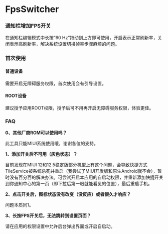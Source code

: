 # FpsSwitcher

### 通知栏增加FPS开关

在通知栏编辑模式中长按“60 Hz”拖动到上方即可使用，开启表示正常刷新率，关闭表示高刷新率，解决系统设置切换帧率步骤麻烦的问题。

### 首次使用

#### 普通设备

需要开启无障碍服务权限，首次使用会有引导设置。

#### ROOT设备

建议授予应用ROOT权限，授予后可不用再开启无障碍服务权限，体验更佳。

### FAQ

**0、其他厂商ROM可以使用吗？**

此工具只能MIUI系统使用哦，谢谢各位的支持。

**1、添加开关后不可用（灰色状态）？**

目前发现在MIUI 12和12.5稳定版部分机型上有这个问题，会导致快捷方式TileService被系统杀死并重启（我尝试了MIUI开发版和原生Android就不会），暂时没有百分百的解决办法。可尝试开启本应用的自启动权限，并重新添加快捷开关到你通知中心的第一页（即下拉后第一眼就能看见的位置），最后重启手机。

**2、点击开关后，图标状态没有改变（没反应）或者很久才响应？**

问题本质同1。

**3、长按FPS开关后，无法跳转到设置页面？**

请在应用的权限设置中允许后台弹出界面或开启自启动。
